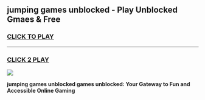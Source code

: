 
## jumping games unblocked - Play Unblocked Gmaes & Free
<h3>
<a href="https://news.freeplayer.one?title=jumping_games_unblocked&ref=23F">CLICK TO PLAY</a></h3>
<hr>

<h3>
<a href="https://news.freeplayer.one?title=jumping_games_unblocked&ref=23F">CLICK 2 PLAY</a>
  
</h3>

<a href="https://news.freeplayer.one?title=jumping_games_unblocked&ref=23F/"><img src="https://clearcache.store/games.png"></a>


**jumping games unblocked games unblocked: Your Gateway to Fun and Accessible Online Gaming**

